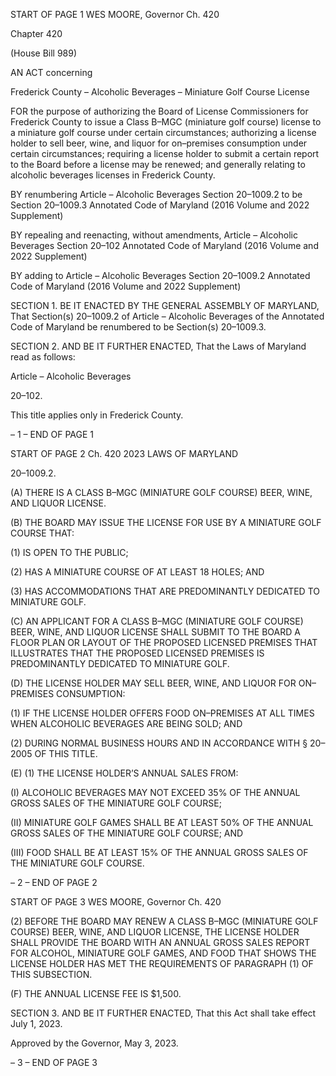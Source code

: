 START OF PAGE 1
WES MOORE, Governor Ch. 420

Chapter 420

(House Bill 989)

AN ACT concerning

Frederick County – Alcoholic Beverages – Miniature Golf Course License

FOR the purpose of authorizing the Board of License Commissioners for Frederick County
to issue a Class B–MGC (miniature golf course) license to a miniature golf course
under certain circumstances; authorizing a license holder to sell beer, wine, and
liquor for on–premises consumption under certain circumstances; requiring a license
holder to submit a certain report to the Board before a license may be renewed; and
generally relating to alcoholic beverages licenses in Frederick County.

BY renumbering
Article – Alcoholic Beverages
Section 20–1009.2
to be Section 20–1009.3
Annotated Code of Maryland
(2016 Volume and 2022 Supplement)

BY repealing and reenacting, without amendments,
Article – Alcoholic Beverages
Section 20–102
Annotated Code of Maryland
(2016 Volume and 2022 Supplement)

BY adding to
Article – Alcoholic Beverages
Section 20–1009.2
Annotated Code of Maryland
(2016 Volume and 2022 Supplement)

SECTION 1. BE IT ENACTED BY THE GENERAL ASSEMBLY OF MARYLAND,
That Section(s) 20–1009.2 of Article – Alcoholic Beverages of the Annotated Code of
Maryland be renumbered to be Section(s) 20–1009.3.

SECTION 2. AND BE IT FURTHER ENACTED, That the Laws of Maryland read
as follows:

Article – Alcoholic Beverages

20–102.

This title applies only in Frederick County.

– 1 –
END OF PAGE 1

START OF PAGE 2
Ch. 420 2023 LAWS OF MARYLAND

20–1009.2.

(A) THERE IS A CLASS B–MGC (MINIATURE GOLF COURSE) BEER, WINE,
AND LIQUOR LICENSE.

(B) THE BOARD MAY ISSUE THE LICENSE FOR USE BY A MINIATURE GOLF
COURSE THAT:

(1) IS OPEN TO THE PUBLIC;

(2) HAS A MINIATURE COURSE OF AT LEAST 18 HOLES; AND

(3) HAS ACCOMMODATIONS THAT ARE PREDOMINANTLY DEDICATED
TO MINIATURE GOLF.

(C) AN APPLICANT FOR A CLASS B–MGC (MINIATURE GOLF COURSE) BEER,
WINE, AND LIQUOR LICENSE SHALL SUBMIT TO THE BOARD A FLOOR PLAN OR
LAYOUT OF THE PROPOSED LICENSED PREMISES THAT ILLUSTRATES THAT THE
PROPOSED LICENSED PREMISES IS PREDOMINANTLY DEDICATED TO MINIATURE
GOLF.

(D) THE LICENSE HOLDER MAY SELL BEER, WINE, AND LIQUOR FOR
ON–PREMISES CONSUMPTION:

(1) IF THE LICENSE HOLDER OFFERS FOOD ON–PREMISES AT ALL
TIMES WHEN ALCOHOLIC BEVERAGES ARE BEING SOLD; AND

(2) DURING NORMAL BUSINESS HOURS AND IN ACCORDANCE WITH §
20–2005 OF THIS TITLE.

(E) (1) THE LICENSE HOLDER’S ANNUAL SALES FROM:

(I) ALCOHOLIC BEVERAGES MAY NOT EXCEED 35% OF THE
ANNUAL GROSS SALES OF THE MINIATURE GOLF COURSE;

(II) MINIATURE GOLF GAMES SHALL BE AT LEAST 50% OF THE
ANNUAL GROSS SALES OF THE MINIATURE GOLF COURSE; AND

(III) FOOD SHALL BE AT LEAST 15% OF THE ANNUAL GROSS
SALES OF THE MINIATURE GOLF COURSE.

– 2 –
END OF PAGE 2

START OF PAGE 3
WES MOORE, Governor Ch. 420

(2) BEFORE THE BOARD MAY RENEW A CLASS B–MGC (MINIATURE
GOLF COURSE) BEER, WINE, AND LIQUOR LICENSE, THE LICENSE HOLDER SHALL
PROVIDE THE BOARD WITH AN ANNUAL GROSS SALES REPORT FOR ALCOHOL,
MINIATURE GOLF GAMES, AND FOOD THAT SHOWS THE LICENSE HOLDER HAS MET
THE REQUIREMENTS OF PARAGRAPH (1) OF THIS SUBSECTION.

(F) THE ANNUAL LICENSE FEE IS $1,500.

SECTION 3. AND BE IT FURTHER ENACTED, That this Act shall take effect July
1, 2023.

Approved by the Governor, May 3, 2023.

– 3 –
END OF PAGE 3